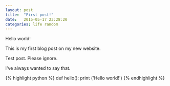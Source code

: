 ```yaml
---
layout: post
title:  "First post!"
date:   2015-05-17 23:28:20
categories: life random
---
```

Hello world!

This is my first blog post on my new website.

Test post. Please ignore.

I've always wanted to say that.

{% highlight python %}
def hello():
	print ('Hello world!')
{% endhighlight %}